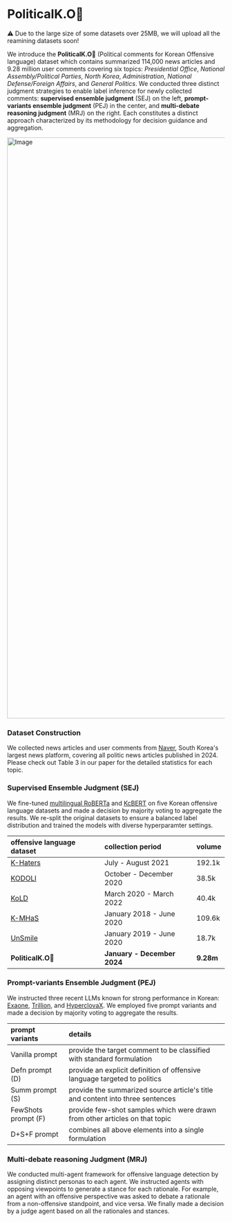 # PoliticalK.O🥊

⚠️ Due to the large size of some datasets over 25MB, we will upload all the reamining datasets soon!

We introduce the **PoliticalK.O**🥊 (Political comments for Korean Offensive language) dataset which contains summarized 114,000 news articles and 9.28 million user comments covering six topics: _Presidential Office_, _National Assembly/Political Parties_, _North Korea_, _Administration_, _National Defense/Foreign Affairs_, and _General Politics_. We conducted three distinct judgment strategies to enable label inference for newly collected comments: **supervised ensemble judgment** (SEJ) on the left, **prompt-variants ensemble judgment** (PEJ) in the center, and **multi-debate reasoning judgment** (MRJ) on the right. Each constitutes a distinct approach characterized by its methodology for decision guidance and aggregation.

<img width="1342" alt="Image" src="https://github.com/user-attachments/assets/ca2e5dd4-a633-4a0c-bc80-f4cd8042053e" />


### Dataset Construction
We collected news articles and user comments from [Naver](https://news.naver.com/section/100), South Korea's largest news platform, covering all politic news articles published in 2024. Please check out Table 3 in our paper for the detailed statistics for each topic.


### Supervised Ensemble Judgment (SEJ)
We fine-tuned [multilingual RoBERTa](https://huggingface.co/FacebookAI/xlm-roberta-base) and [KcBERT](https://huggingface.co/beomi/kcbert-base) on five Korean offensive language datasets and made a decision by majority voting to aggregate the results. We re-split the original datasets to ensure a balanced label distribution and trained the models with diverse hyperparamter settings.

|offensive language dataset|collection period|volume|
|:---|:---|:---|
|[K-Haters](https://github.com/ssu-humane/K-HATERS?tab=readme-ov-file)|July - August 2021|192.1k|
|[KODOLI](https://github.com/cardy20/KODOLI/tree/main)|October - December 2020|38.5k|
|[KoLD](https://github.com/boychaboy/KOLD)|March 2020 - March 2022|40.4k|
|[K-MHaS](https://github.com/adlnlp/K-MHaS)|January 2018 - June 2020|109.6k|
|[UnSmile](https://github.com/smilegate-ai/korean_unsmile_dataset)|January 2019 - June 2020|18.7k|
|**PoliticalK.O**🥊|**January - December 2024**|**9.28m**|


### Prompt-variants Ensemble Judgment (PEJ)
We instructed three recent LLMs known for strong performance in Korean: [Exaone](https://huggingface.co/LGAI-EXAONE/EXAONE-3.5-7.8B-Instruct), [Trillion](https://huggingface.co/trillionlabs/Trillion-7B-preview), and [HyperclovaX](https://huggingface.co/naver-hyperclovax/HyperCLOVAX-SEED-Text-Instruct-1.5B). We employed five prompt variants and made a decision by majority voting to aggregate the results.

|prompt variants|details|
|:---|:---|
|Vanilla prompt|provide the target comment to be classified with standard formulation|
|Defn prompt (D)|provide an explicit definition of offensive language targeted to politics|
|Summ prompt (S)|provide the summarized source article's title and content into three sentences|
|FewShots prompt (F)|provide few-shot samples which were drawn from other articles on that topic|
|D+S+F prompt|combines all above elements into a single formulation|


### Multi-debate reasoning Judgment (MRJ)
We conducted multi-agent framework for offensive language detection by assigning distinct personas to each agent. We instructed agents with opposing viewpoints to generate a stance for each rationale. For example, an agent with an offensive perspective was asked to debate a rationale from a non-offensive standpoint, and vice versa. We finally made a decision by a judge agent based on all the rationales and stances.
